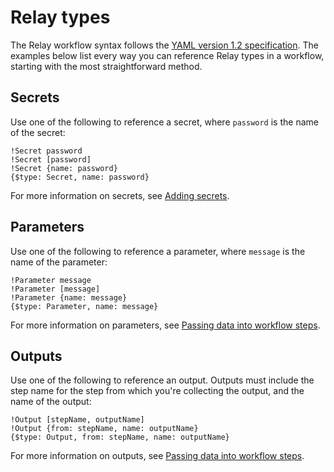 # Relay types

The Relay workflow syntax follows the [YAML version 1.2 specification](https://yaml.org/spec/1.2/spec.html). The examples below list every way you can reference Relay types in a workflow, starting with the most straightforward method.

## Secrets

Use one of the following to reference a secret, where `password` is the name of the secret:

```
!Secret password
!Secret [password]
!Secret {name: password}
{$type: Secret, name: password}
```

For more information on secrets, see [Adding secrets](../using-workflows/adding-secrets).

## Parameters

Use one of the following to reference a parameter, where `message` is the name of the parameter:

```
!Parameter message
!Parameter [message]
!Parameter {name: message}
{$type: Parameter, name: message}
```

For more information on parameters, see [Passing data into workflow steps](../using-workflows/passing-data-into-workflow-steps).

## Outputs

Use one of the following to reference an output. Outputs must include the step name for the step from which you're collecting the output, and the name of the output:

```
!Output [stepName, outputName]
!Output {from: stepName, name: outputName}
{$type: Output, from: stepName, name: outputName}
```

For more information on outputs, see [Passing data into workflow steps](../using-workflows/passing-data-into-workflow-steps).

